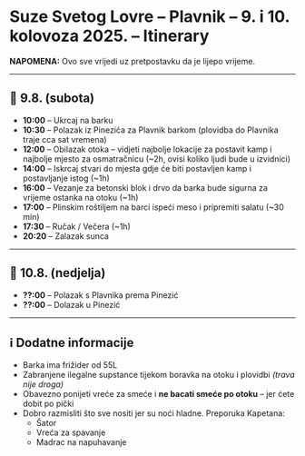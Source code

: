 # Suze Svetog Lovre – Plavnik – 9. i 10. kolovoza 2025. – Itinerary

**NAPOMENA:** Ovo sve vrijedi uz pretpostavku da je lijepo vrijeme.

---

## 📅 9.8. (subota)

- **10:00** – Ukrcaj na barku  
- **10:30** – Polazak iz Pinezića za Plavnik barkom (plovidba do Plavnika traje cca sat vremena)  
- **12:00** – Obilazak otoka – vidjeti najbolje lokacije za postavit kamp i najbolje mjesto za osmatračnicu (~2h, ovisi koliko ljudi bude u izvidnici)  
- **14:00** – Iskrcaj stvari do mjesta gdje će biti postavljen kamp i postavljanje istog (~1h)  
- **16:00** – Vezanje za betonski blok i drvo da barka bude sigurna za vrijeme ostanka na otoku (~1h)  
- **17:00** – Plinskim roštiljem na barci ispeći meso i pripremiti salatu (~30 min)  
- **17:30** – Ručak / Večera (~1h)  
- **20:20** – Zalazak sunca  

---

## 📅 10.8. (nedjelja)

- **??:00** – Polazak s Plavnika prema Pinezić  
- **??:00** – Dolazak u Pinezić  

---

## ℹ️ Dodatne informacije

- Barka ima frižider od 55L  
- Zabranjene ilegalne supstance tijekom boravka na otoku i plovidbi *(trava nije droga)*  
- Obavezno ponijeti vreće za smeće i **ne bacati smeće po otoku** – jer ćete dobit po pički  
- Dobro razmisliti što sve nositi jer su noći hladne. Preporuka Kapetana:
  - Šator  
  - Vreća za spavanje  
  - Madrac na napuhavanje  
